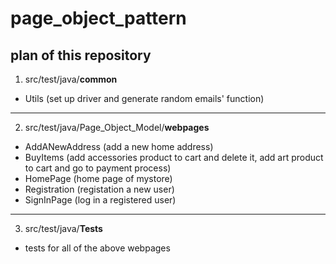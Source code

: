 # page_object_pattern

## plan of this repository

1. src/test/java/**common**
* Utils (set up driver and generate random emails' function)

--------------------------------------------

2. src/test/java/Page_Object_Model/**webpages**
* AddANewAddress (add a new home address)
* BuyItems (add accessories product to cart and delete it, add art product to cart and go to payment process)
* HomePage (home page of mystore)
* Registration (registation a new user)
* SignInPage (log in a registered user)

----------------------------------------

3. src/test/java/**Tests**
* tests for all of the above webpages

